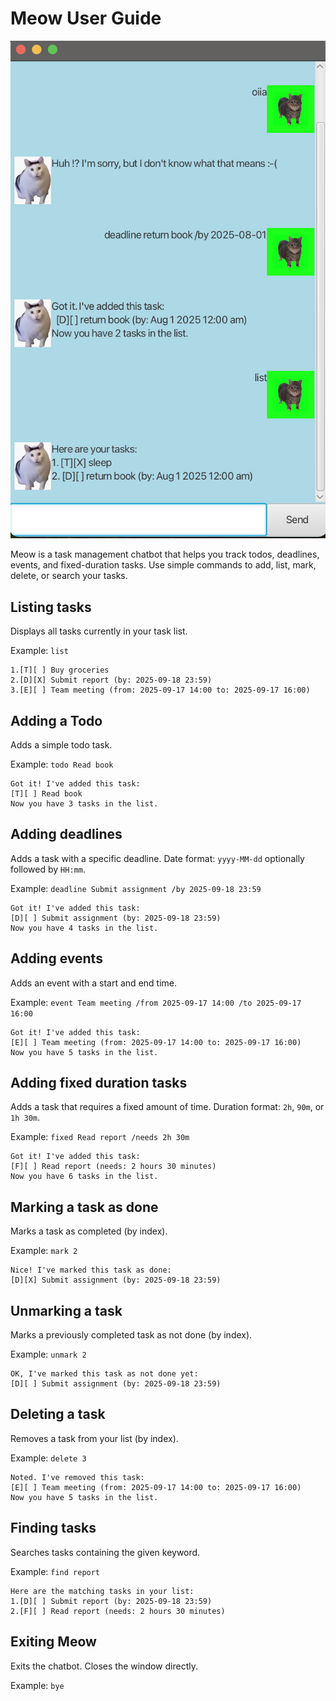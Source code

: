 # Meow User Guide

![Moew Screenshot](./Ui.png)

Meow is a task management chatbot that helps you track todos, deadlines, events, and fixed-duration tasks. Use simple commands to add, list, mark, delete, or search your tasks.

## Listing tasks

Displays all tasks currently in your task list.

Example: `list`

```
1.[T][ ] Buy groceries
2.[D][X] Submit report (by: 2025-09-18 23:59)
3.[E][ ] Team meeting (from: 2025-09-17 14:00 to: 2025-09-17 16:00)
```

## Adding a Todo

Adds a simple todo task.

Example: `todo Read book`

```
Got it! I've added this task:
[T][ ] Read book
Now you have 3 tasks in the list.
```

## Adding deadlines

<!-- Describe the action and its outcome. -->
Adds a task with a specific deadline. Date format: `yyyy-MM-dd` optionally followed by `HH:mm`.

<!-- Give examples of usage -->
Example: `deadline Submit assignment /by 2025-09-18 23:59`

```
Got it! I've added this task:
[D][ ] Submit assignment (by: 2025-09-18 23:59)
Now you have 4 tasks in the list.
```

## Adding events

Adds an event with a start and end time.

Example: `event Team meeting /from 2025-09-17 14:00 /to 2025-09-17 16:00`

```
Got it! I've added this task:
[E][ ] Team meeting (from: 2025-09-17 14:00 to: 2025-09-17 16:00)
Now you have 5 tasks in the list.
```

## Adding fixed duration tasks

Adds a task that requires a fixed amount of time. Duration format: `2h`, `90m`, or `1h 30m`.

Example: `fixed Read report /needs 2h 30m`

```
Got it! I've added this task:
[F][ ] Read report (needs: 2 hours 30 minutes)
Now you have 6 tasks in the list.
```

## Marking a task as done

Marks a task as completed (by index).

Example: `mark 2`

```
Nice! I've marked this task as done:
[D][X] Submit assignment (by: 2025-09-18 23:59)
```

## Unmarking a task

Marks a previously completed task as not done (by index).

Example: `unmark 2`

```
OK, I've marked this task as not done yet:
[D][ ] Submit assignment (by: 2025-09-18 23:59)
```

## Deleting a task

Removes a task from your list (by index).

Example: `delete 3`

```
Noted. I've removed this task:
[E][ ] Team meeting (from: 2025-09-17 14:00 to: 2025-09-17 16:00)
Now you have 5 tasks in the list.
```

## Finding tasks

Searches tasks containing the given keyword.

Example: `find report`

```
Here are the matching tasks in your list:
1.[D][ ] Submit report (by: 2025-09-18 23:59)
2.[F][ ] Read report (needs: 2 hours 30 minutes)
```

## Exiting Meow

Exits the chatbot. Closes the window directly.

Example: `bye`

